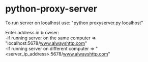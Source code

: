 ﻿# python-proxy-server
To run server on localhost use:
  "python proxyserver.py localhost"

Enter address in browser: <br />
-if running server on the same computer => "localhost:5678/www.alwayshttp.com" <br />
-if running server on different computer => "<server_ip_address>:5678/www.alwayshttp.com"
